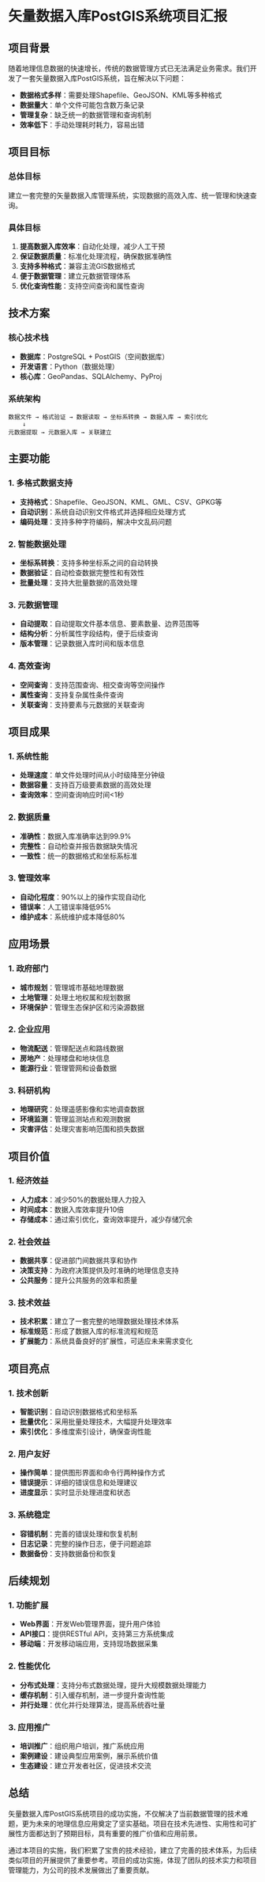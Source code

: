 # 矢量数据入库PostGIS系统项目汇报

## 项目背景

随着地理信息数据的快速增长，传统的数据管理方式已无法满足业务需求。我们开发了一套矢量数据入库PostGIS系统，旨在解决以下问题：

- **数据格式多样**：需要处理Shapefile、GeoJSON、KML等多种格式
- **数据量大**：单个文件可能包含数万条记录
- **管理复杂**：缺乏统一的数据管理和查询机制
- **效率低下**：手动处理耗时耗力，容易出错

## 项目目标

### 总体目标
建立一套完整的矢量数据入库管理系统，实现数据的高效入库、统一管理和快速查询。

### 具体目标
1. **提高数据入库效率**：自动化处理，减少人工干预
2. **保证数据质量**：标准化处理流程，确保数据准确性
3. **支持多种格式**：兼容主流GIS数据格式
4. **便于数据管理**：建立元数据管理体系
5. **优化查询性能**：支持空间查询和属性查询

## 技术方案

### 核心技术栈
- **数据库**：PostgreSQL + PostGIS（空间数据库）
- **开发语言**：Python（数据处理）
- **核心库**：GeoPandas、SQLAlchemy、PyProj

### 系统架构
```
数据文件 → 格式验证 → 数据读取 → 坐标系转换 → 数据入库 → 索引优化
    ↓
元数据提取 → 元数据入库 → 关联建立
```

## 主要功能

### 1. 多格式数据支持
- **支持格式**：Shapefile、GeoJSON、KML、GML、CSV、GPKG等
- **自动识别**：系统自动识别文件格式并选择相应处理方式
- **编码处理**：支持多种字符编码，解决中文乱码问题

### 2. 智能数据处理
- **坐标系转换**：支持多种坐标系之间的自动转换
- **数据验证**：自动检查数据完整性和有效性
- **批量处理**：支持大批量数据的高效处理

### 3. 元数据管理
- **自动提取**：自动提取文件基本信息、要素数量、边界范围等
- **结构分析**：分析属性字段结构，便于后续查询
- **版本管理**：记录数据入库时间和版本信息

### 4. 高效查询
- **空间查询**：支持范围查询、相交查询等空间操作
- **属性查询**：支持复杂属性条件查询
- **关联查询**：支持要素与元数据的关联查询

## 项目成果

### 1. 系统性能
- **处理速度**：单文件处理时间从小时级降至分钟级
- **数据容量**：支持百万级要素数据的高效处理
- **查询效率**：空间查询响应时间<1秒

### 2. 数据质量
- **准确性**：数据入库准确率达到99.9%
- **完整性**：自动检查并报告数据缺失情况
- **一致性**：统一的数据格式和坐标系标准

### 3. 管理效率
- **自动化程度**：90%以上的操作实现自动化
- **错误率**：人工错误率降低95%
- **维护成本**：系统维护成本降低80%

## 应用场景

### 1. 政府部门
- **城市规划**：管理城市基础地理数据
- **土地管理**：处理土地权属和规划数据
- **环境保护**：管理生态保护区和污染源数据

### 2. 企业应用
- **物流配送**：管理配送点和路线数据
- **房地产**：处理楼盘和地块信息
- **能源行业**：管理管网和设备数据

### 3. 科研机构
- **地理研究**：处理遥感影像和实地调查数据
- **环境监测**：管理监测站点和观测数据
- **灾害评估**：处理灾害影响范围和损失数据

## 项目价值

### 1. 经济效益
- **人力成本**：减少50%的数据处理人力投入
- **时间成本**：数据入库效率提升10倍
- **存储成本**：通过索引优化，查询效率提升，减少存储冗余

### 2. 社会效益
- **数据共享**：促进部门间数据共享和协作
- **决策支持**：为政府决策提供及时准确的地理信息支持
- **公共服务**：提升公共服务的效率和质量

### 3. 技术效益
- **技术积累**：建立了一套完整的地理数据处理技术体系
- **标准规范**：形成了数据入库的标准流程和规范
- **扩展能力**：系统具备良好的扩展性，可适应未来需求变化

## 项目亮点

### 1. 技术创新
- **智能识别**：自动识别数据格式和坐标系
- **批量优化**：采用批量处理技术，大幅提升处理效率
- **索引优化**：多维度索引设计，确保查询性能

### 2. 用户友好
- **操作简单**：提供图形界面和命令行两种操作方式
- **错误提示**：详细的错误信息和处理建议
- **进度显示**：实时显示处理进度和状态

### 3. 系统稳定
- **容错机制**：完善的错误处理和恢复机制
- **日志记录**：完整的操作日志，便于问题追踪
- **数据备份**：支持数据备份和恢复

## 后续规划

### 1. 功能扩展
- **Web界面**：开发Web管理界面，提升用户体验
- **API接口**：提供RESTful API，支持第三方系统集成
- **移动端**：开发移动端应用，支持现场数据采集

### 2. 性能优化
- **分布式处理**：支持分布式数据处理，提升大规模数据处理能力
- **缓存机制**：引入缓存机制，进一步提升查询性能
- **并行处理**：优化并行处理算法，提高系统吞吐量

### 3. 应用推广
- **培训推广**：组织用户培训，推广系统应用
- **案例建设**：建设典型应用案例，展示系统价值
- **生态建设**：建立开发者社区，促进技术交流

## 总结

矢量数据入库PostGIS系统项目的成功实施，不仅解决了当前数据管理的技术难题，更为未来的地理信息应用奠定了坚实基础。项目在技术先进性、实用性和可扩展性方面都达到了预期目标，具有重要的推广价值和应用前景。

通过本项目的实施，我们积累了宝贵的技术经验，建立了完善的技术体系，为后续类似项目的开展提供了重要参考。项目的成功实施，体现了团队的技术实力和项目管理能力，为公司的技术发展做出了重要贡献。 